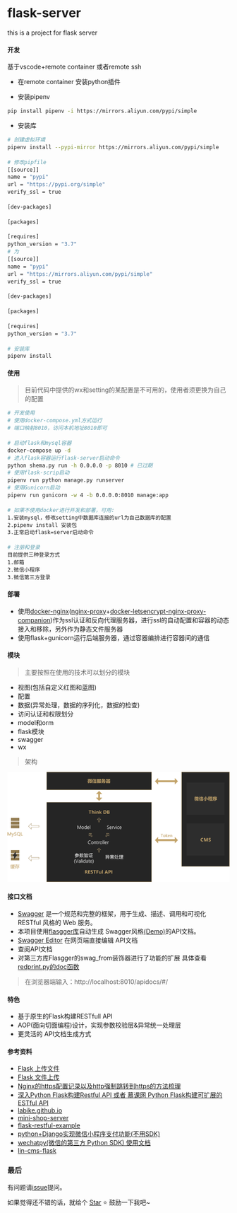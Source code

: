 # flask-server
this is a project for flask server

#### 开发
基于vscode+remote container 或者remote ssh

* 在remote container 安装python插件

* 安装pipenv
```bash
pip install pipenv -i https://mirrors.aliyun.com/pypi/simple
```
* 安装库
```bash
# 创建虚拟环境
pipenv install --pypi-mirror https://mirrors.aliyun.com/pypi/simple

# 修改pipfile
[[source]]
name = "pypi"
url = "https://pypi.org/simple"
verify_ssl = true

[dev-packages]

[packages]

[requires]
python_version = "3.7"
# 为
[[source]]
name = "pypi"
url = "https://mirrors.aliyun.com/pypi/simple"
verify_ssl = true

[dev-packages]

[packages]

[requires]
python_version = "3.7"

# 安装库
pipenv install
```
#### 使用
> 目前代码中提供的wx和setting的某配置是不可用的，使用者须更换为自己的配置
```bash
# 开发使用
# 使用docker-compose.yml方式运行
# 端口映射8010，访问本机地址8010即可

# 启动flask和mysql容器
docker-compose up -d
# 进入flask容器运行flask-server启动命令
python shema.py run -h 0.0.0.0 -p 8010 # 已过期
# 使用flask-scrip启动
pipenv run python manage.py runserver
# 使用Gunicorn启动
pipenv run gunicorn -w 4 -b 0.0.0.0:8010 manage:app

# 如果不使用docker进行开发和部署，可用:
1.安装mysql，修改setting中数据库连接的url为自己数据库的配置
2.pipenv install 安装包
3.正常启动flask=server启动命令

# 注册和登录
目前提供三种登录方式
1.邮箱
2.微信小程序
3.微信第三方登录
```
#### 部署
* 使用[docker-nginx](https://github.com/linrong/docker-nginx)([nginx-proxy](https://github.com/jwilder/nginx-proxy)+[docker-letsencrypt-nginx-proxy-companion](https://github.com/JrCs/docker-letsencrypt-nginx-proxy-companion))作为ssl认证和反向代理服务器，进行ssl的自动配置和容器的动态接入和移除，另外作为静态文件服务器
* 使用flask+gunicorn运行后端服务器，通过容器编排进行容器间的通信

#### 模块
> 主要按照在使用的技术可以划分的模块
* 视图(包括自定义红图和蓝图)
* 配置
* 数据(异常处理，数据的序列化，数据的检查)
* 访问认证和权限划分
* model和orm
* flask模块
* swagger
* wx

> 架构

![项目架构](./media/project.png)

#### 接口文档
* [Swagger](https://swagger.io/) 是一个规范和完整的框架，用于生成、描述、调用和可视化 RESTful 风格的 Web 服务。
* 本项目使用[flasgger库](https://github.com/rochacbruno/flasgger)自动生成 Swagger风格[(Demo)](https://editor.swagger.io/?_ga=2.211085136.492521077.1539840591-1920768432.1536803925)的API文档。
* [Swagger Editor](http://editor.swagger.io/) 在网页端直接编辑 API文档
* 查阅API文档
* 对第三方库Flasgger的swag_from装饰器进行了功能的扩展
具体查看[redprint.py的doc函数](https://github.com/linrong/flask-server/blob/master/app/libs/redprint.py#L62)

> 在浏览器端输入：http://localhost:8010/apidocs/#/

#### 特色
* 基于原生的Flask构建RESTfull API
* AOP(面向切面编程)设计，实现参数校验层&异常统一处理层
* 更灵活的 API文档生成方式

#### 参考资料
* [Flask 上传文件](https://dormousehole.readthedocs.io/en/latest/patterns/fileuploads.html)
* [Flask 文件上传](https://zhuanlan.zhihu.com/p/23731819?refer=flask)
* [Nginx的https配置记录以及http强制跳转到https的方法梳理](https://www.cnblogs.com/kevingrace/p/6187072.html)
* [深入Python Flask构建Restful API 或者 慕课网 Python Flask构建可扩展的 ESTful API](https://www.os4team.cn/)
* [labike.github.io](https://github.com/labike/labike.github.io/issues/45)
* [mini-shop-server](https://github.com/Allen7D/mini-shop-server)
* [flask-restful-example](https://github.com/qzq1111/flask-restful-example)
* [python+Django实现微信小程序支付功能(不用SDK)](https://blog.csdn.net/qq_34493908/article/details/81190057)
* [wechatpy(微信的第三方 Python SDK) 使用文档](http://docs.wechatpy.org/zh_CN/master/index.html)
* [lin-cms-flask](https://github.com/TaleLin/lin-cms-flask)

### 最后
有问题请[issue](https://github.com/linrong/flask-server/issues)提问。

如果觉得还不错的话，就给个 [Star](https://github.com/linrong/flask-server) ⭐️ 鼓励一下我吧~